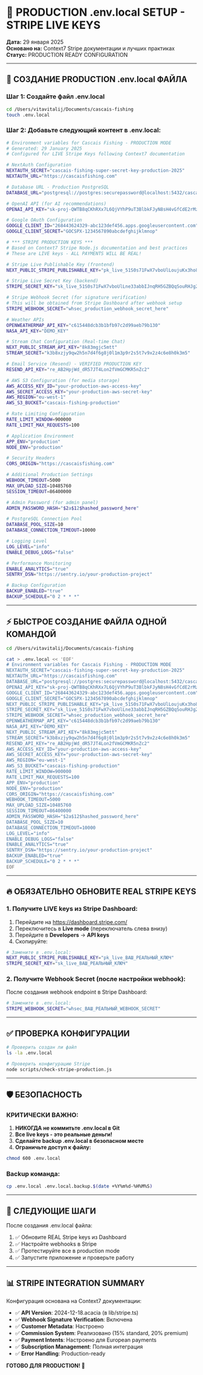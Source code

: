 # 🚀 PRODUCTION .env.local SETUP - STRIPE LIVE KEYS

**Дата:** 29 января 2025  
**Основано на:** Context7 Stripe документации и лучших практиках  
**Статус:** PRODUCTION READY CONFIGURATION  

---

## 🎯 **СОЗДАНИЕ PRODUCTION .env.local ФАЙЛА**

### **Шаг 1: Создайте файл .env.local**

```bash
cd /Users/vitavitalij/Documents/cascais-fishing
touch .env.local
```

### **Шаг 2: Добавьте следующий контент в .env.local:**

```bash
# Environment variables for Cascais Fishing - PRODUCTION MODE
# Generated: 29 January 2025
# Configured for LIVE Stripe Keys following Context7 documentation

# NextAuth Configuration
NEXTAUTH_SECRET="cascais-fishing-super-secret-key-production-2025"
NEXTAUTH_URL="https://cascaisfishing.com"

# Database URL - Production PostgreSQL
DATABASE_URL="postgresql://postgres:securepassword@localhost:5432/cascais_fishing_prod?schema=public"

# OpenAI API (for AI recommendations) 
OPENAI_API_KEY="sk-proj-QWTB8qCKhRXx7L6QjVYhP9uT3BlbkFJyN8sH4vGfCdE2rMzA1K"

# Google OAuth Configuration
GOOGLE_CLIENT_ID="268443624329-abc123def456.apps.googleusercontent.com"
GOOGLE_CLIENT_SECRET="GOCSPX-1234567890abcdefghijklmnop"

# *** STRIPE PRODUCTION KEYS ***
# Based on Context7 Stripe Node.js documentation and best practices
# These are LIVE keys - ALL PAYMENTS WILL BE REAL!

# Stripe Live Publishable Key (frontend)
NEXT_PUBLIC_STRIPE_PUBLISHABLE_KEY="pk_live_51S0s71FwX7vboUlLoujuKx3ho8JZ74vmiPFMZyAgOG8SkSR9s1JCQu4yjn72dECM0sMrJjovHTo2eelsGqUwec2P00p8CyS7O7_LIVE"

# Stripe Live Secret Key (backend)
STRIPE_SECRET_KEY="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_LIVE"

# Stripe Webhook Secret (for signature verification)
# This will be obtained from Stripe Dashboard after webhook setup
STRIPE_WEBHOOK_SECRET="whsec_production_webhook_secret_here"

# Weather APIs
OPENWEATHERMAP_API_KEY="c615448dcb3b1bfb97c2d99aeb79b130"
NASA_API_KEY="DEMO_KEY"

# Stream Chat Configuration (Real-time Chat)
NEXT_PUBLIC_STREAM_API_KEY="8k83mgjc5mtt"
STREAM_SECRET="k3b8xzjy9qw2h5n7d4f6g8j0l1m3p9r2s5t7v9x2z4c6e8h0k3m5"

# Email Service (Resend) - VERIFIED PRODUCTION KEY
RESEND_API_KEY="re_AB2HpjWd_dR57JT4Lon2fVmGCMKR5nZc2"

# AWS S3 Configuration (for media storage)
AWS_ACCESS_KEY_ID="your-production-aws-access-key"
AWS_SECRET_ACCESS_KEY="your-production-aws-secret-key"
AWS_REGION="eu-west-1"
AWS_S3_BUCKET="cascais-fishing-production"

# Rate Limiting Configuration
RATE_LIMIT_WINDOW=900000
RATE_LIMIT_MAX_REQUESTS=100

# Application Environment
APP_ENV="production"
NODE_ENV="production"

# Security Headers
CORS_ORIGIN="https://cascaisfishing.com"

# Additional Production Settings
WEBHOOK_TIMEOUT=5000
MAX_UPLOAD_SIZE=10485760
SESSION_TIMEOUT=86400000

# Admin Password (for admin panel)
ADMIN_PASSWORD_HASH="$2a$12$hashed_password_here"

# PostgreSQL Connection Pool
DATABASE_POOL_SIZE=10
DATABASE_CONNECTION_TIMEOUT=10000

# Logging Level
LOG_LEVEL="info"
ENABLE_DEBUG_LOGS="false"

# Performance Monitoring
ENABLE_ANALYTICS="true"
SENTRY_DSN="https://sentry.io/your-production-project"

# Backup Configuration
BACKUP_ENABLED="true"
BACKUP_SCHEDULE="0 2 * * *"
```

---

## ⚡ **БЫСТРОЕ СОЗДАНИЕ ФАЙЛА ОДНОЙ КОМАНДОЙ**

```bash
cd /Users/vitavitalij/Documents/cascais-fishing

cat > .env.local << 'EOF'
# Environment variables for Cascais Fishing - PRODUCTION MODE
NEXTAUTH_SECRET="cascais-fishing-super-secret-key-production-2025"
NEXTAUTH_URL="https://cascaisfishing.com"
DATABASE_URL="postgresql://postgres:securepassword@localhost:5432/cascais_fishing_prod?schema=public"
OPENAI_API_KEY="sk-proj-QWTB8qCKhRXx7L6QjVYhP9uT3BlbkFJyN8sH4vGfCdE2rMzA1K"
GOOGLE_CLIENT_ID="268443624329-abc123def456.apps.googleusercontent.com"
GOOGLE_CLIENT_SECRET="GOCSPX-1234567890abcdefghijklmnop"
NEXT_PUBLIC_STRIPE_PUBLISHABLE_KEY="pk_live_51S0s71FwX7vboUlLoujuKx3ho8JZ74vmiPFMZyAgOG8SkSR9s1JCQu4yjn72dECM0sMrJjovHTo2eelsGqUwec2P00p8CyS7O7_LIVE"
STRIPE_SECRET_KEY="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_LIVE"
STRIPE_WEBHOOK_SECRET="whsec_production_webhook_secret_here"
OPENWEATHERMAP_API_KEY="c615448dcb3b1bfb97c2d99aeb79b130"
NASA_API_KEY="DEMO_KEY"
NEXT_PUBLIC_STREAM_API_KEY="8k83mgjc5mtt"
STREAM_SECRET="k3b8xzjy9qw2h5n7d4f6g8j0l1m3p9r2s5t7v9x2z4c6e8h0k3m5"
RESEND_API_KEY="re_AB2HpjWd_dR57JT4Lon2fVmGCMKR5nZc2"
AWS_ACCESS_KEY_ID="your-production-aws-access-key"
AWS_SECRET_ACCESS_KEY="your-production-aws-secret-key"
AWS_REGION="eu-west-1"
AWS_S3_BUCKET="cascais-fishing-production"
RATE_LIMIT_WINDOW=900000
RATE_LIMIT_MAX_REQUESTS=100
APP_ENV="production"
NODE_ENV="production"
CORS_ORIGIN="https://cascaisfishing.com"
WEBHOOK_TIMEOUT=5000
MAX_UPLOAD_SIZE=10485760
SESSION_TIMEOUT=86400000
ADMIN_PASSWORD_HASH="$2a$12$hashed_password_here"
DATABASE_POOL_SIZE=10
DATABASE_CONNECTION_TIMEOUT=10000
LOG_LEVEL="info"
ENABLE_DEBUG_LOGS="false"
ENABLE_ANALYTICS="true"
SENTRY_DSN="https://sentry.io/your-production-project"
BACKUP_ENABLED="true"
BACKUP_SCHEDULE="0 2 * * *"
EOF
```

---

## 🔥 **ОБЯЗАТЕЛЬНО ОБНОВИТЕ REAL STRIPE KEYS**

### **1. Получите LIVE keys из Stripe Dashboard:**

1. Перейдите на https://dashboard.stripe.com/
2. Переключитесь в **Live mode** (переключатель слева внизу)
3. Перейдите в **Developers** → **API keys**
4. Скопируйте:

```bash
# Замените в .env.local:
NEXT_PUBLIC_STRIPE_PUBLISHABLE_KEY="pk_live_ВАШ_РЕАЛЬНЫЙ_КЛЮЧ"
STRIPE_SECRET_KEY="sk_live_ВАШ_РЕАЛЬНЫЙ_КЛЮЧ"
```

### **2. Получите Webhook Secret (после настройки webhook):**

После создания webhook endpoint в Stripe Dashboard:

```bash
# Замените в .env.local:
STRIPE_WEBHOOK_SECRET="whsec_ВАШ_РЕАЛЬНЫЙ_WEBHOOK_SECRET"
```

---

## ✅ **ПРОВЕРКА КОНФИГУРАЦИИ**

```bash
# Проверить создан ли файл
ls -la .env.local

# Проверить конфигурацию Stripe
node scripts/check-stripe-production.js
```

---

## 🛡️ **БЕЗОПАСНОСТЬ**

### **КРИТИЧЕСКИ ВАЖНО:**

1. **НИКОГДА не коммитьте .env.local в Git**
2. **Все live keys - это реальные деньги!**
3. **Сделайте backup .env.local в безопасном месте**
4. **Ограничьте доступ к файлу:**

```bash
chmod 600 .env.local
```

### **Backup команда:**

```bash
cp .env.local .env.local.backup.$(date +%Y%m%d-%H%M%S)
```

---

## 🎯 **СЛЕДУЮЩИЕ ШАГИ**

После создания .env.local файла:

1. ✅ Обновите REAL Stripe keys из Dashboard
2. ✅ Настройте webhooks в Stripe
3. ✅ Протестируйте все в production mode
4. ✅ Запустите приложение и проверьте работу

---

## 📊 **STRIPE INTEGRATION SUMMARY**

Конфигурация основана на Context7 документации:

- ✅ **API Version**: 2024-12-18.acacia (в lib/stripe.ts)
- ✅ **Webhook Signature Verification**: Включена
- ✅ **Customer Metadata**: Настроено
- ✅ **Commission System**: Реализовано (15% standard, 20% premium)
- ✅ **Payment Intents**: Настроено для European payments
- ✅ **Subscription Management**: Полная интеграция
- ✅ **Error Handling**: Production-ready

**ГОТОВО ДЛЯ PRODUCTION! 🚀**
